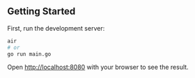## Getting Started

First, run the development server:

```bash
air
# or
go run main.go
```

Open [http://localhost:8080](http://localhost:8080) with your browser to see the result.
